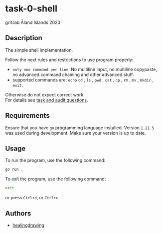 # task-0-shell
grit:lab Åland Islands 2023

## Description
The simple shell implementation.  

Follow the next rules and restrictions to use program properly:  
- `only one command per line`. No multiline input, no multiline copypaste, no advanced command chaining and other advanced stuff.  
- supported commands are: `echo` `cd` , `ls` , `pwd` , `cat` , `cp` , `rm` , `mv` , `mkdir` , `exit`.  

Otherwise do not expect correct work.  
For details see [task and audit questions](https://github.com/01-edu/public/tree/master/subjects/0-shell).  

## Requirements 
Ensure that you have `go` programming language installed. Version `1.21.5` was used during development. Make sure your version is up to date. 

## Usage
To run the program, use the following command:  
```bash
go run .
```

To exit the program, use the following command:  
```bash
exit
```
or press `Ctrl+d`, or `Ctrl+c`.   

## Authors
- [healingdrawing](https://healingdrawing.github.io)  
